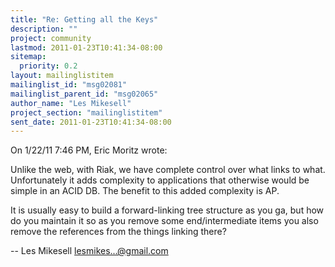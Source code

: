 ```yaml
---
title: "Re: Getting all the Keys"
description: ""
project: community
lastmod: 2011-01-23T10:41:34-08:00
sitemap:
  priority: 0.2
layout: mailinglistitem
mailinglist_id: "msg02081"
mailinglist_parent_id: "msg02065"
author_name: "Les Mikesell"
project_section: "mailinglistitem"
sent_date: 2011-01-23T10:41:34-08:00
---
```


On 1/22/11 7:46 PM, Eric Moritz wrote:


Unlike the web, with Riak, we have complete control over what links to what.
Unfortunately it adds complexity to applications that otherwise would be simple
in an ACID DB. The benefit to this added complexity is AP.


It is usually easy to build a forward-linking tree structure as you ga, but how 
do you maintain it so as you remove some end/intermediate items you also remove 
the references from the things linking there?


--
 Les Mikesell
 lesmikes...@gmail.com

